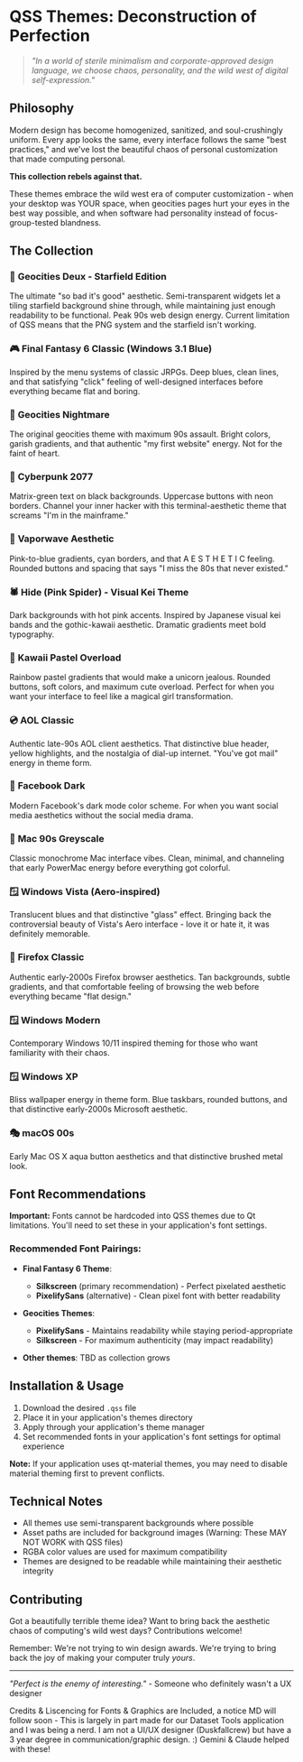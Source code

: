 # QSS Themes: Deconstruction of Perfection

> *"In a world of sterile minimalism and corporate-approved design language, we choose chaos, personality, and the wild west of digital self-expression."*

## Philosophy

Modern design has become homogenized, sanitized, and soul-crushingly uniform. Every app looks the same, every interface follows the same "best practices," and we've lost the beautiful chaos of personal customization that made computing personal.

**This collection rebels against that.**

These themes embrace the wild west era of computer customization - when your desktop was YOUR space, when geocities pages hurt your eyes in the best way possible, and when software had personality instead of focus-group-tested blandness.

## The Collection

### 🌟 **Geocities Deux** - Starfield Edition
The ultimate "so bad it's good" aesthetic. Semi-transparent widgets let a tiling starfield background shine through, while maintaining just enough readability to be functional. Peak 90s web design energy. Current limitation of QSS means that the PNG system and the starfield isn't working. 

### 🎮 **Final Fantasy 6 Classic** (Windows 3.1 Blue)
Inspired by the menu systems of classic JRPGs. Deep blues, clean lines, and that satisfying "click" feeling of well-designed interfaces before everything became flat and boring.

### 🌈 **Geocities Nightmare** 
The original geocities theme with maximum 90s assault. Bright colors, garish gradients, and that authentic "my first website" energy. Not for the faint of heart.

### 🤖 **Cyberpunk 2077**
Matrix-green text on black backgrounds. Uppercase buttons with neon borders. Channel your inner hacker with this terminal-aesthetic theme that screams "I'm in the mainframe."

### 🔮 **Vaporwave Aesthetic** 
Pink-to-blue gradients, cyan borders, and that A E S T H E T I C feeling. Rounded buttons and spacing that says "I miss the 80s that never existed."

### 🕷️ **Hide (Pink Spider)** - Visual Kei Theme
Dark backgrounds with hot pink accents. Inspired by Japanese visual kei bands and the gothic-kawaii aesthetic. Dramatic gradients meet bold typography.

### 🌸 **Kawaii Pastel Overload**
Rainbow pastel gradients that would make a unicorn jealous. Rounded buttons, soft colors, and maximum cute overload. Perfect for when you want your interface to feel like a magical girl transformation.

### 💿 **AOL Classic** 
Authentic late-90s AOL client aesthetics. That distinctive blue header, yellow highlights, and the nostalgia of dial-up internet. "You've got mail" energy in theme form.

### 🌙 **Facebook Dark**
Modern Facebook's dark mode color scheme. For when you want social media aesthetics without the social media drama.

### 🍎 **Mac 90s Greyscale**
Classic monochrome Mac interface vibes. Clean, minimal, and channeling that early PowerMac energy before everything got colorful.

### 🪟 **Windows Vista (Aero-inspired)**
Translucent blues and that distinctive "glass" effect. Bringing back the controversial beauty of Vista's Aero interface - love it or hate it, it was definitely memorable.

### 🦊 **Firefox Classic**
Authentic early-2000s Firefox browser aesthetics. Tan backgrounds, subtle gradients, and that comfortable feeling of browsing the web before everything became "flat design."

### 🪟 **Windows Modern** 
Contemporary Windows 10/11 inspired theming for those who want familiarity with their chaos.

### 🪟 **Windows XP**
Bliss wallpaper energy in theme form. Blue taskbars, rounded buttons, and that distinctive early-2000s Microsoft aesthetic.

### 🎭 **macOS 00s** 
Early Mac OS X aqua button aesthetics and that distinctive brushed metal look.

## Font Recommendations

**Important:** Fonts cannot be hardcoded into QSS themes due to Qt limitations. You'll need to set these in your application's font settings.

### Recommended Font Pairings:

- **Final Fantasy 6 Theme**: 
  - **Silkscreen** (primary recommendation) - Perfect pixelated aesthetic
  - **PixelifySans** (alternative) - Clean pixel font with better readability
  
- **Geocities Themes**:
  - **PixelifySans** - Maintains readability while staying period-appropriate
  - **Silkscreen** - For maximum authenticity (may impact readability)

- **Other themes**: TBD as collection grows

## Installation & Usage

1. Download the desired `.qss` file
2. Place it in your application's themes directory
3. Apply through your application's theme manager
4. Set recommended fonts in your application's font settings for optimal experience

**Note:** If your application uses qt-material themes, you may need to disable material theming first to prevent conflicts.

## Technical Notes

- All themes use semi-transparent backgrounds where possible
- Asset paths are included for background images (Warning: These MAY NOT WORK with QSS files)
- RGBA color values are used for maximum compatibility
- Themes are designed to be readable while maintaining their aesthetic integrity

## Contributing

Got a beautifully terrible theme idea? Want to bring back the aesthetic chaos of computing's wild west days? Contributions welcome!

Remember: We're not trying to win design awards. We're trying to bring back the joy of making your computer truly *yours*.

---

*"Perfect is the enemy of interesting."* - Someone who definitely wasn't a UX designer

Credits & Liscencing for Fonts & Graphics are Included, a notice MD will follow soon - 
This is largely in part made for our Dataset Tools application and I was being a nerd.
I am not a UI/UX designer (Duskfallcrew) but have a 3 year degree in communication/graphic design.
:) Gemini & Claude helped with these!
